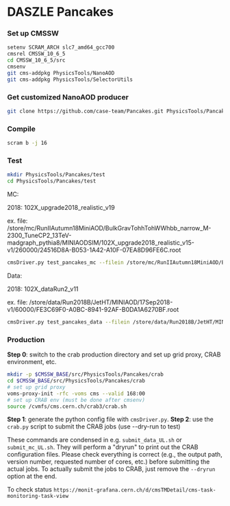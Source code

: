 # DASZLE Pancakes

### Set up CMSSW

```bash
setenv SCRAM_ARCH slc7_amd64_gcc700
cmsrel CMSSW_10_6_5
cd CMSSW_10_6_5/src
cmsenv
git cms-addpkg PhysicsTools/NanoAOD 
git cms-addpkg PhysicsTools/SelectorUtils 


```

### Get customized NanoAOD producer

```bash
git clone https://github.com/case-team/Pancakes.git PhysicsTools/Pancakes
```

### Compile

```bash
scram b -j 16
```

### Test

```bash
mkdir PhysicsTools/Pancakes/test
cd PhysicsTools/Pancakes/test
```

MC:

2018: 102X_upgrade2018_realistic_v19

ex. file: /store/mc/RunIIAutumn18MiniAOD/BulkGravTohhTohWWhbb_narrow_M-2300_TuneCP2_13TeV-madgraph_pythia8/MINIAODSIM/102X_upgrade2018_realistic_v15-v1/260000/24516D8A-B053-1A42-A10F-07EA8D96FE6C.root
```bash
cmsDriver.py test_pancakes_mc --filein /store/mc/RunIIAutumn18MiniAOD/BulkGravTohhTohWWhbb_narrow_M-2300_TuneCP2_13TeV-madgraph_pythia8/MINIAODSIM/102X_upgrade2018_realistic_v15-v1/260000/24516D8A-B053-1A42-A10F-07EA8D96FE6C.root --fileout file:RunIIAutumn18NanoAODv5_BulkGravTohhTohWWhbb.root --mc --eventcontent NANOAODSIM --datatier NANOAODSIM --conditions 102X_upgrade2018_realistic_v19 --step NANO --nThreads 2 --era Run2_2018,run2_nanoAOD_102Xv1 --customise PhysicsTools/Pancakes/nanoHRT_cff.nanoHRT_customizeMC --customise PhysicsTools/Pancakes/ak8_cff.addCustomizedAK8PF -n 10 --no_exec 
```

Data:

2018: 102X_dataRun2_v11

ex. file: /store/data/Run2018B/JetHT/MINIAOD/17Sep2018-v1/60000/FE3C69F0-A0BC-8941-92AF-B0DA1A6270BF.root
```bash
cmsDriver.py test_pancakes_data --filein /store/data/Run2018B/JetHT/MINIAOD/17Sep2018-v1/60000/FE3C69F0-A0BC-8941-92AF-B0DA1A6270BF.root --fileout file:RunIIAutumn18NanoAODv5_JetHTRun2018B.root --data --eventcontent NANOAOD --datatier NANOAOD --conditions 102X_dataRun2_v11 --eventcontent NANOAOD --era Run2_2018,run2_nanoAOD_102Xv1 --customise PhysicsTools/Pancakes/nanoHRT_cff.nanoHRT_customizeData --customise PhysicsTools/Pancakes/ak8_cff.addCustomizedAK8PF -s NANO --no_exec 
```

### Production

**Step 0**: switch to the crab production directory and set up grid proxy, CRAB environment, etc.

```bash
mkdir -p $CMSSW_BASE/src/PhysicsTools/Pancakes/crab
cd $CMSSW_BASE/src/PhysicsTools/Pancakes/crab
# set up grid proxy
voms-proxy-init -rfc -voms cms --valid 168:00
# set up CRAB env (must be done after cmsenv)
source /cvmfs/cms.cern.ch/crab3/crab.sh
```

**Step 1**: generate the python config file with `cmsDriver.py`.
**Step 2**: use the `crab.py` script to submit the CRAB jobs (use --dry-run to test)

These commands are condensed in e.g. `submit_data_UL.sh` or `submit_mc_UL.sh`. They will perform a "dryrun" to print out the CRAB configuration files. Please check everything is correct (e.g., the output path, version number, requested number of cores, etc.) before submitting the actual jobs. To actually submit the jobs to CRAB, just remove the `--dryrun` option at the end.

To check status
`https://monit-grafana.cern.ch/d/cmsTMDetail/cms-task-monitoring-task-view`
